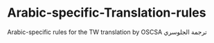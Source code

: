 # Arabic-specific-Translation-rules
Arabic-specific rules for the TW translation by OSCSA
ترجمة الجلوسري
